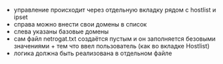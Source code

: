 
- управление происходит через отдельную вкладку рядом с hostlist и ipset
- справа можно внести свои домены в список
- слева указаны базовые домены
- сам файл netrogat.txt создаётся пустым и он заполняется безовыми значениями + тем что ввел пользователь (как во вкладке Hostlist)
- логика должна быть реализована в отдельном файле